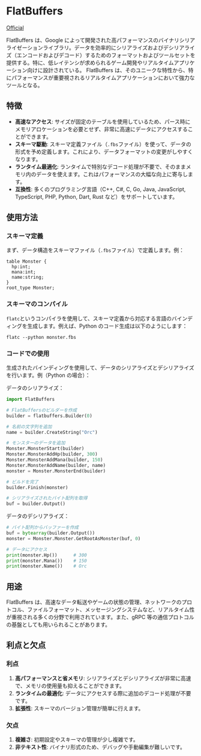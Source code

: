 # FlatBuffers

[Official](https://flatbuffers.dev/)

FlatBuffers は、Google によって開発された高パフォーマンスのバイナリシリアライゼーションライブラリ。データを効率的にシリアライズおよびデシリアライズ（エンコードおよびデコード）するためのフォーマットおよびツールセットを提供する。特に、低レイテンシが求められるゲーム開発やリアルタイムアプリケーション向けに設計されている。
FlatBuffers は、そのユニークな特性から、特にパフォーマンスが重要視されるリアルタイムアプリケーションにおいて強力なツールとなる。

## 特徴

- **高速なアクセス**: サイズが固定のテーブルを使用しているため、パース時にメモリアロケーションを必要とせず、非常に高速にデータにアクセスすることができます。
- **スキーマ駆動**: スキーマ定義ファイル（`.fbs`ファイル）を使って、データの形式を予め定義します。これにより、データフォーマットの変更がしやすくなります。
- **ランタイム最適化**: ランタイムで特別なデコード処理が不要で、そのままメモリ内のデータを使えます。これはパフォーマンスの大幅な向上に寄与します。
- **互換性**: 多くのプログラミング言語（C++, C#, C, Go, Java, JavaScript, TypeScript, PHP, Python, Dart, Rust など）をサポートしています。

## 使用方法

### スキーマ定義

まず、データ構造をスキーマファイル（`.fbs`ファイル）で定義します。例：

```flatbuffers
table Monster {
  hp:int;
  mana:int;
  name:string;
}
root_type Monster;
```

### スキーマのコンパイル

`flatc`というコンパイラを使用して、スキーマ定義から対応する言語のバインディングを生成します。例えば、Python のコード生成は以下のようにします：

```
flatc --python monster.fbs
```

### コードでの使用

生成されたバインディングを使用して、データのシリアライズとデシリアライズを行います。例（Python の場合）：

データのシリアライズ：

```python
import FlatBuffers

# FlatBuffersのビルダーを作成
builder = flatbuffers.Builder(0)

# 名前の文字列を追加
name = builder.CreateString("Orc")

# モンスターのデータを追加
Monster.MonsterStart(builder)
Monster.MonsterAddHp(builder, 300)
Monster.MonsterAddMana(builder, 150)
Monster.MonsterAddName(builder, name)
monster = Monster.MonsterEnd(builder)

# ビルドを完了
builder.Finish(monster)

# シリアライズされたバイト配列を取得
buf = builder.Output()
```

データのデシリアライズ：

```python
# バイト配列からバッファーを作成
buf = bytearray(builder.Output())
monster = Monster.Monster.GetRootAsMonster(buf, 0)

# データにアクセス
print(monster.Hp())      # 300
print(monster.Mana())    # 150
print(monster.Name())    # Orc
```

## 用途

FlatBuffers は、高速なデータ転送やゲームの状態の管理、ネットワークのプロトコル、ファイルフォーマット、メッセージングシステムなど、リアルタイム性が重視される多くの分野で利用されています。また、gRPC 等の通信プロトコルの基盤としても用いられることがあります。

## 利点と欠点

### 利点

1. **高パフォーマンスと省メモリ**: シリアライズとデシリアライズが非常に高速で、メモリの使用量も抑えることができます。
2. **ランタイムの最適化**: データにアクセスする際に追加のデコード処理が不要です。
3. **拡張性**: スキーマのバージョン管理が簡単に行えます。

### 欠点

1. **複雑さ**: 初期設定やスキーマの管理が少し複雑です。
2. **非テキスト性**: バイナリ形式のため、デバッグや手動編集が難しいです。
